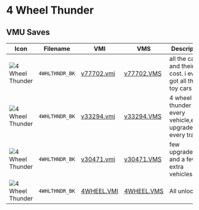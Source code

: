 # 4 Wheel Thunder

## VMU Saves

| Icon | Filename | VMI | VMS | Description |
|------|----------|-----|-----|-------------|
| ![4 Wheel Thunder](../icons/4WHLTHNDR_BK.GIF) | `4WHLTHNDR_BK` | [v77702.vmi](v77702.vmi) | [v77702.VMS](v77702.VMS) | all the cars and their cost. i even got all the toy cars 
| ![4 Wheel Thunder](../icons/4WHLTHNDR_BK.GIF) | `4WHLTHNDR_BK` | [v33294.vmi](v33294.vmi) | [v33294.VMS](v33294.VMS) | 4 wheel thunder every vehicle,every upgrade & every track 
| ![4 Wheel Thunder](../icons/4WHLTHNDR_BK.GIF) | `4WHLTHNDR_BK` | [v30471.vmi](v30471.vmi) | [v30471.VMS](v30471.VMS) | few upgrades and a few extra vehicles.
| ![4 Wheel Thunder](../icons/4WHLTHNDR_BK.GIF) | `4WHLTHNDR_BK` | [4WHEEL.VMI](4WHEEL.VMI) | [4WHEEL.VMS](4WHEEL.VMS) | All unlocked.
